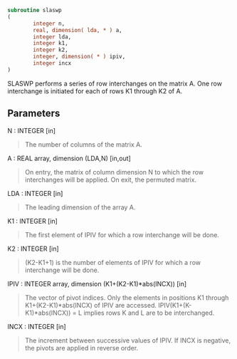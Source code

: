 ```fortran
subroutine slaswp
(
        integer n,
        real, dimension( lda, * ) a,
        integer lda,
        integer k1,
        integer k2,
        integer, dimension( * ) ipiv,
        integer incx
)
```

SLASWP performs a series of row interchanges on the matrix A.
One row interchange is initiated for each of rows K1 through K2 of A.

## Parameters
N : INTEGER [in]
> The number of columns of the matrix A.

A : REAL array, dimension (LDA,N) [in,out]
> On entry, the matrix of column dimension N to which the row
> interchanges will be applied.
> On exit, the permuted matrix.

LDA : INTEGER [in]
> The leading dimension of the array A.

K1 : INTEGER [in]
> The first element of IPIV for which a row interchange will
> be done.

K2 : INTEGER [in]
> (K2-K1+1) is the number of elements of IPIV for which a row
> interchange will be done.

IPIV : INTEGER array, dimension (K1+(K2-K1)*abs(INCX)) [in]
> The vector of pivot indices. Only the elements in positions
> K1 through K1+(K2-K1)*abs(INCX) of IPIV are accessed.
> IPIV(K1+(K-K1)*abs(INCX)) = L implies rows K and L are to be
> interchanged.

INCX : INTEGER [in]
> The increment between successive values of IPIV. If INCX
> is negative, the pivots are applied in reverse order.
